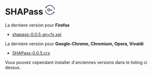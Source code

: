 # SHAPass ![SHAPass](https://github.com/jpcrevoisier/SHAPass/blob/master/lock32.png)

La derniere version pour **Firefox**
- [shapass-0.0.5-an+fx.xpi](https://github.com/jpcrevoisier/SHAPass/raw/master/Extensions/shapass-0.0.5-an+fx.xpi)


La derniere version pour **Google-Chrome, Chromium, Opera, Vivaldi** 
- [SHAPass-0.0.5.crx](https://github.com/jpcrevoisier/SHAPass/raw/master/Extensions/SHAPass-0.0.5.crx)

Vous pouvez cependant installer d'anciennes versions dans le listing ci dessus.
